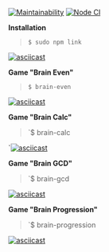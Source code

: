 [![Maintainability](https://api.codeclimate.com/v1/badges/4aae8c5911443208df79/maintainability)](https://codeclimate.com/github/alexunnt/frontend-project-lvl1/maintainability)
[![Node CI](https://github.com/alexunnt/frontend-project-lvl1/workflows/Node%20CI/badge.svg)](https://github.com/alexunnt/frontend-project-lvl1/actions)

**Installation**

>`$ sudo npm link` 

[![asciicast](https://asciinema.org/a/JvNJ0jWYRDpTIxpHRwaLYnwWD.svg)](https://asciinema.org/a/JvNJ0jWYRDpTIxpHRwaLYnwWD)

**Game "Brain Even"**

>`$ brain-even`

[![asciicast](https://asciinema.org/a/MmJLzdWULXnsAo8zhpOI3BFiV.svg)](https://asciinema.org/a/MmJLzdWULXnsAo8zhpOI3BFiV)

**Game "Brain Calc"**

>`$ brain-calc

`[![asciicast](https://asciinema.org/a/MPYhBiuMhVYrci1uK2yp7F1QO.svg)](https://asciinema.org/a/MPYhBiuMhVYrci1uK2yp7F1QO)

**Game "Brain GCD"**

>`$ brain-gcd

[![asciicast](https://asciinema.org/a/ETlNduQMAvRa7v2RWSDT2pB5L.svg)](https://asciinema.org/a/ETlNduQMAvRa7v2RWSDT2pB5L)

**Game "Brain Progression"**

>`$ brain-progression

[![asciicast](https://asciinema.org/a/S3SJ2Ot8YjAbim2LPuip6pN8D.svg)](https://asciinema.org/a/S3SJ2Ot8YjAbim2LPuip6pN8D)

